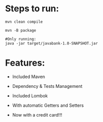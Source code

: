 # Steps to run:

```
mvn clean compile

mvn -B package

#Only running:
java -jar target/javabank-1.0-SNAPSHOT.jar
```

# Features:
* Included Maven
- Dependency & Tests Management
* Included Lombok
- With automatic Getters and Setters
* Now with a credit card!!!
